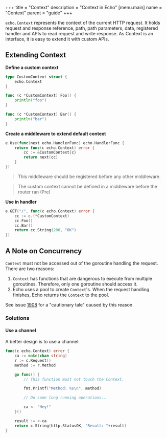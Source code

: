 +++
title = "Context"
description = "Context in Echo"
[menu.main]
  name = "Context"
  parent = "guide"
+++

`echo.Context` represents the context of the current HTTP request. It holds request and
response reference, path, path parameters, data, registered handler and APIs to read
request and write response. As Context is an interface, it is easy to extend it with
custom APIs.

## Extending Context

**Define a custom context**

```go
type CustomContext struct {
	echo.Context
}

func (c *CustomContext) Foo() {
	println("foo")
}

func (c *CustomContext) Bar() {
	println("bar")
}
```

**Create a middleware to extend default context**

```go
e.Use(func(next echo.HandlerFunc) echo.HandlerFunc {
	return func(c echo.Context) error {
		cc := &CustomContext{c}
		return next(cc)
	}
})
```

> This middleware should be registered before any other middleware.

> The custom context cannot be defined in a middleware before the router ran (Pre)

**Use in handler**

```go
e.GET("/", func(c echo.Context) error {
	cc := c.(*CustomContext)
	cc.Foo()
	cc.Bar()
	return cc.String(200, "OK")
})
```

## A Note on Concurrency

`Context` must not be accessed out of the goroutine handling the request. There are two reasons:

1. `Context` has functions that are dangerous to execute from multiple goroutines. Therefore, only one goroutine should access it.
2. Echo uses a pool to create `Context`'s. When the request handling finishes, Echo returns the `Context` to the pool.

See issue [1908](https://github.com/labstack/echo/issues/1908) for a "cautionary tale" caused by this reason.

### Solutions

#### Use a channel

A better design is to use a channel:

```go
func(c echo.Context) error {
	ca := make(chan string)
	r := c.Request()
	method := r.Method

	go func() {
		// This function must not touch the Context.

		fmt.Printf("Method: %s\n", method)

		// Do some long running operations...

		ca <- "Hey!"
	}()

	result := <-ca
	return c.String(http.StatusOK, "Result: "+result)
}
```
